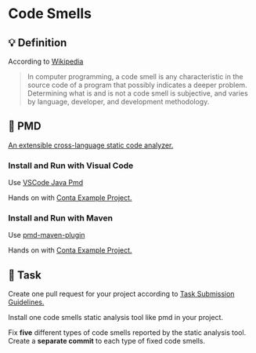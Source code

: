 Code Smells
====

## :bulb: Definition

According to [Wikipedia](https://en.wikipedia.org/wiki/Code_smell)

> In computer programming, a code smell is any characteristic in the source code of a program that possibly indicates a deeper problem. Determining what is and is not a code smell is subjective, and varies by language, developer, and development methodology.

## :hammer: PMD

[An extensible cross-language static code analyzer.](https://pmd.github.io/)

### Install and Run with Visual Code

Use [VSCode Java Pmd](https://marketplace.visualstudio.com/items?itemName=cracrayol.java-pmd)

Hands on with [Conta Example Project.](https://github.com/persapiens/conta/pull/113)

### Install and Run with Maven

Use [pmd-maven-plugin](https://maven.apache.org/plugins/maven-pmd-plugin/usage.html)

Hands on with [Conta Example Project.](https://github.com/persapiens/conta/pull/113)

## :construction_worker: Task

Create one pull request for your project according to [Task Submission Guidelines.](../../assessment.md#task-submission)

Install one code smells static analysis tool like pmd in your project.

Fix **five** different types of code smells reported by the static analysis tool. Create a **separate commit** to each type of fixed code smells.

